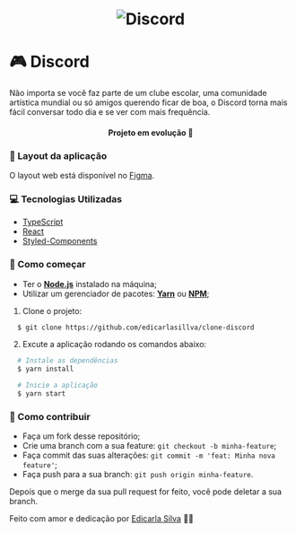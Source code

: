 <h1 align="center">
    <img alt="Discord" title="Discord" src="https://i.imgur.com/wCo76ZX.png" />
</h1>

# 🎮 Discord

Não importa se você faz parte de um clube escolar, uma comunidade artística mundial ou só amigos querendo ficar de boa, o Discord torna mais fácil conversar todo dia e se ver com mais frequência.

<h4 align="center"> 
	Projeto em evolução 🚀
</h4>

### 🎨 Layout da aplicação

O layout web está disponível no [Figma](https://www.figma.com/file/Mnr08FcriAibSOheL0XvrY/Discord-Clone?node-id=0%3A1).

### 💻 Tecnologias Utilizadas

- [TypeScript](https://www.typescriptlang.org/)
- [React](https://pt-br.reactjs.org/)
- [Styled-Components](https://styled-components.com/)

### 👷 Como começar

- Ter o **[Node.js](https://nodejs.org/en/)** instalado na máquina;
- Utilizar um gerenciador de pacotes: **[Yarn](https://yarnpkg.com/)** ou **[NPM](https://www.npmjs.com/)**;

1. Clone o projeto:

```bash
  $ git clone https://github.com/edicarlasillva/clone-discord
```

2. Excute a aplicação rodando os comandos abaixo:

```bash
  # Instale as dependências
  $ yarn install

  # Inicie a aplicação
  $ yarn start
```

### 🎉 Como contribuir

- Faça um fork desse repositório;
- Crie uma branch com a sua feature: `git checkout -b minha-feature`;
- Faça commit das suas alterações: `git commit -m 'feat: Minha nova feature'`;
- Faça push para a sua branch: `git push origin minha-feature`.

Depois que o merge da sua pull request for feito, você pode deletar a sua branch.

Feito com amor e dedicação por [Edicarla Silva](https://www.linkedin.com/in/edicarlasilva/) 💜🚀
